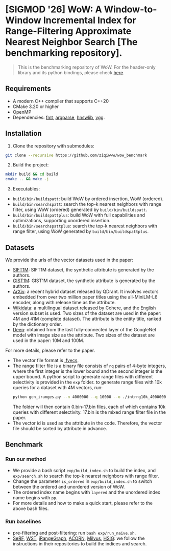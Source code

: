 # [SIGMOD '26] WoW: A Window-to-Window Incremental Index for Range-Filtering Approximate Nearest Neighbor Search [The benchmarking repository].

> This is the benchmarking repository of WoW. For the header-only library and its python bindings, please check [here](https://github.com/nju-websoft/WoW).

## Requirements
- A modern C++ compiler that supports C++20
- CMake 3.20 or higher
- OpenMP
- Dependencies: [fmt](https://github.com/fmtlib/fmt), [argparse](https://github.com/p-ranav/argparse), [hnswlib](https://github.com/nmslib/hnswlib), [ygg](https://github.com/tinloaf/ygg).

## Installation
1. Clone the repository with submodules:
```bash
git clone --recursive https://github.com/ziqiwww/wow_benchmark
```
2. Build the project:
```bash
mkdir build && cd build
cmake .. && make -j
```
3. Executables:
- `build/bin/buildspatt`: build WoW by ordered insertion, WoW (ordered).
- `build/bin/searchspatt`: search the top-k nearest neighbors with range filter, using WoW (ordered) generated by `build/bin/buildspatt`.
- `build/bin/buildspattplus`: build WoW with full capabilities and optimizations, supporting unordered insertion.
- `build/bin/searchspattplus`: search the top-k nearest neighbors with range filter, using WoW generated by `build/bin/buildspattplus`.

## Datasets
We provide the urls of the vector datasets used in the paper:
- [SIFT1M](http://corpus-texmex.irisa.fr/): SIFT1M dataset, the synthetic attribute is generated by the authors.
- [GIST1M](http://corpus-texmex.irisa.fr/): GIST1M dataset, the synthetic attribute is generated by the authors.
- [ArXiv](https://github.com/qdrant/ann-filtering-benchmark-datasets): a recent hybrid dataset released by QDrant.
It involves vectors embedded from over two million paper titles using the all-MiniLM-L6 encoder, along with release time as the attribute.
- [Wikidata](https://huggingface.co/datasets/Cohere/wikipedia-2023-11-embed-multilingual-v3): a multilingual dataset released by Cohere, and the English version subset is used.
Two sizes of the dataset are used in the paper: 4M and 41M (complete dataset).
The attribute is the entity title, ranked by the dictionary order.
- [Deep](https://research.yandex.com/blog/benchmarks-for-billion-scale-similarity-search): obtained from the last fully-connected layer of the GoogleNet model with image size as the attribute.
Two sizes of the dataset are used in the paper: 10M and 100M.

For more details, please refer to the paper.

- The vector file format is [.fvecs](http://corpus-texmex.irisa.fr/).
- The range filter file is a binary file consists of `nq` pairs of 4-byte integers, where the first integer is the lower bound and the second integer is the upper bound.
A python script to generate range files with different selectivity is provided in the `exp` folder. to generate range files with 10k queries for a dataset with 4M vectors, run:
    ```bash
    python gen_iranges.py --n 4000000 --q 10000 --o ./intrng10k_4000000/  
    ```
    The folder will then contain 0.bin-17.bin files, each of which contains 10k queries with different selectivity.
    17.bin is the mixed range filter file in the paper.
- The vector id is used as the attribute in the code. Therefore, the vector file should be sorted by attribute in advance.

## Benchmark
### Run our method
- We provide a bash script `exp/build_index.sh` to build the index, and `exp/search.sh` to search the top-k nearest neighbors with range filter.
- Change the parameter `is_ordered` in `exp/build_index.sh` to switch between the ordered and unordered version of WoW.
- The ordered index name begins with `layered` and the unordered index name begins with `pp`.
- For more details and how to make a quick start, please refer to the above bash files.
### Run baselines
- pre-filtering and post-filtering: run `bash exp/run_naive.sh`.
- [SeRF](https://github.com/rutgers-db/SeRF), [WST](https://github.com/JoshEngels/RangeFilteredANN), [iRangeGraph](https://github.com/YuexuanXu7/iRangeGraph), [ACORN](https://github.com/guestrin-lab/ACORN), [Milvus](https://github.com/milvus-io/milvus), [HSIG](https://github.com/sjtu-dbgroup/UNIFY): we follow the instructions in their repositories to build the indices and search.

